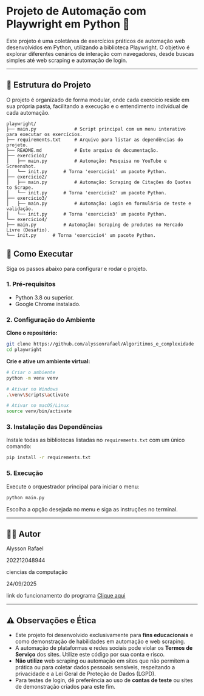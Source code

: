 # Projeto de Automação com Playwright em Python 🚀

Este projeto é uma coletânea de exercícios práticos de automação web desenvolvidos em Python, utilizando a biblioteca Playwright. O objetivo é explorar diferentes cenários de interação com navegadores, desde buscas simples até web scraping e automação de login.

---

## 📂 Estrutura do Projeto

O projeto é organizado de forma modular, onde cada exercício reside em sua própria pasta, facilitando a execução e o entendimento individual de cada automação.

```
playwright/
├── main.py              # Script principal com um menu interativo para executar os exercícios.
├── requirements.txt     # Arquivo para listar as dependências do projeto.
├── README.md            # Este arquivo de documentação.
├── exercicio1/
│   ├── main.py          # Automação: Pesquisa no YouTube e Screenshot.
│   └── init.py      # Torna 'exercicio1' um pacote Python.
├── exercicio2/
│   ├── main.py          # Automação: Scraping de Citações do Quotes to Scrape.
│   └── init.py      # Torna 'exercicio2' um pacote Python.
├── exercicio3/
│   ├── main.py          # Automação: Login em formulário de teste e validação.
│   └── init.py      # Torna 'exercicio3' um pacote Python.
└── exercicio4/
├── main.py          # Automação: Scraping de produtos no Mercado Livre (Desafio).
└── init.py      # Torna 'exercicio4' um pacote Python.
```

## 🚀 Como Executar

Siga os passos abaixo para configurar e rodar o projeto.

### 1. Pré-requisitos

- Python 3.8 ou superior.
- Google Chrome instalado.

### 2. Configuração do Ambiente

**Clone o repositório:**

```bash
git clone https://github.com/alyssonrafael/Algoritimos_e_complexidade
cd playwright
```

**Crie e ative um ambiente virtual:**

```bash
# Criar o ambiente
python -m venv venv

# Ativar no Windows
.\venv\Scripts\activate

# Ativar no macOS/Linux
source venv/bin/activate
```

### 3. Instalação das Dependências

Instale todas as bibliotecas listadas no `requirements.txt` com um único comando:

```bash
pip install -r requirements.txt
```

### 5. Execução

Execute o orquestrador principal para iniciar o menu:

```bash
python main.py
```

Escolha a opção desejada no menu e siga as instruções no terminal.

---

## 👨‍💻 Autor

Alysson Rafael

202212048944

ciencias da computação

24/09/2025

link do funcionamento do programa [Clique aqui](https://youtu.be/KVbrBNVG9sw "youtube")

---

## ⚠️ Observações e Ética

- Este projeto foi desenvolvido exclusivamente para **fins educacionais** e como demonstração de habilidades em automação e web scraping.
- A automação de plataformas e redes sociais pode violar os **Termos de Serviço** dos sites. Utilize este código por sua conta e risco.
- **Não utilize** web scraping ou automação em sites que não permitem a prática ou para coletar dados pessoais sensíveis, respeitando a privacidade e a Lei Geral de Proteção de Dados (LGPD).
- Para testes de login, dê preferência ao uso de **contas de teste** ou sites de demonstração criados para este fim.
